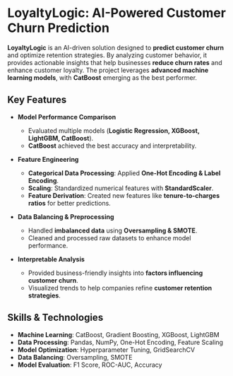 # LoyaltyLogic: AI-Powered Customer Churn Prediction

**LoyaltyLogic** is an AI-driven solution designed to **predict customer churn** and optimize retention strategies. By analyzing customer behavior, it provides actionable insights that help businesses **reduce churn rates** and enhance customer loyalty. The project leverages **advanced machine learning models**, with **CatBoost** emerging as the best performer.

## Key Features

- **Model Performance Comparison**  
  - Evaluated multiple models (**Logistic Regression, XGBoost, LightGBM, CatBoost**).
  - **CatBoost** achieved the best accuracy and interpretability.

- **Feature Engineering**  
  - **Categorical Data Processing**: Applied **One-Hot Encoding & Label Encoding**.
  - **Scaling**: Standardized numerical features with **StandardScaler**.
  - **Feature Derivation**: Created new features like **tenure-to-charges ratios** for better predictions.

- **Data Balancing & Preprocessing**  
  - Handled **imbalanced data** using **Oversampling & SMOTE**.
  - Cleaned and processed raw datasets to enhance model performance.

- **Interpretable Analysis**  
  - Provided business-friendly insights into **factors influencing customer churn**. 
  - Visualized trends to help companies refine **customer retention strategies**.

## Skills & Technologies

- **Machine Learning**: CatBoost, Gradient Boosting, XGBoost, LightGBM  
- **Data Processing**: Pandas, NumPy, One-Hot Encoding, Feature Scaling  
- **Model Optimization**: Hyperparameter Tuning, GridSearchCV  
- **Data Balancing**: Oversampling, SMOTE  
- **Model Evaluation**: F1 Score, ROC-AUC, Accuracy
